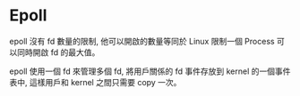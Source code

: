 # Epoll

epoll 沒有 fd 數量的限制, 他可以開啟的數量等同於 Linux 限制一個 Process 可以同時開啟 fd 的最大值。

epoll 使用一個 fd 來管理多個 fd, 將用戶關係的 fd 事件存放到 kernel 的一個事件表中, 這樣用戶和 kernel 之間只需要 copy 一次。